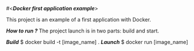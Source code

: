 #<***Docker first application example***>

This project is an example of a first application with Docker.


***How to run ?***
The project launch is in two parts: build and start.

***Build***
$ docker build -t [image_name] . 
***Launch***
$ docker run [image_name]
